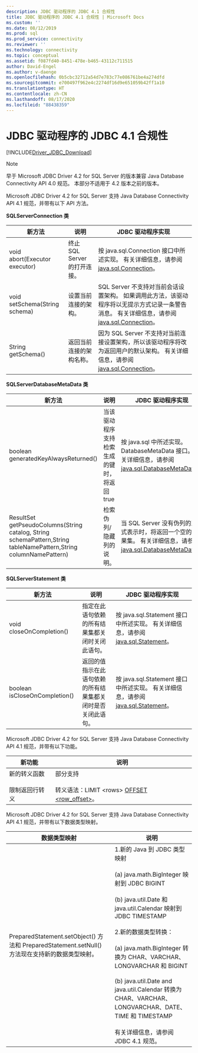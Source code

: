 ```yaml
---
description: JDBC 驱动程序的 JDBC 4.1 合规性
title: JDBC 驱动程序的 JDBC 4.1 合规性 | Microsoft Docs
ms.custom: ''
ms.date: 08/12/2019
ms.prod: sql
ms.prod_service: connectivity
ms.reviewer: ''
ms.technology: connectivity
ms.topic: conceptual
ms.assetid: f087fd40-8451-478e-b465-43112c711515
author: David-Engel
ms.author: v-daenge
ms.openlocfilehash: 0b5cbc32712a54d7e783c77e086761be4a274dfd
ms.sourcegitcommit: e700497f962e4c2274df16d9e651059b42ff1a10
ms.translationtype: HT
ms.contentlocale: zh-CN
ms.lasthandoff: 08/17/2020
ms.locfileid: "88438359"
---
```

# <a name="jdbc-41-compliance-for-the-jdbc-driver"></a>JDBC 驱动程序的 JDBC 4.1 合规性
[!INCLUDE[Driver_JDBC_Download](../../includes/driver_jdbc_download.md)]

    
> [!NOTE]  
>  早于 Microsoft JDBC Driver 4.2 for SQL Server 的版本兼容 Java Database Connectivity API 4.0 规范。 本部分不适用于 4.2 版本之前的版本。  
  
 Microsoft JDBC Driver 4.2 for SQL Server 支持 Java Database Connectivity API 4.1 规范，并带有以下 API 方法。  
  
 **SQLServerConnection 类**  
  
|新方法|说明|JDBC 驱动程序实现|  
|----------------|-----------------|--------------------------------|  
|void abort(Executor executor)|终止 SQL Server 的打开连接。|按 java.sql.Connection 接口中所述实现。 有关详细信息，请参阅 [java.sql.Connection](https://docs.oracle.com/javase/7/docs/api/java/sql/Connection.html)。|  
|void setSchema(String schema)|设置当前连接的架构。|SQL Server 不支持对当前会话设置架构。 如果调用此方法，该驱动程序将以无提示方式记录一条警告消息。 有关详细信息，请参阅 [java.sql.Connection](https://docs.oracle.com/javase/7/docs/api/java/sql/Connection.html)。|  
|String getSchema()|返回当前连接的架构名称。|因为 SQL Server 不支持对当前连接设置架构，所以该驱动程序将改为返回用户的默认架构。 有关详细信息，请参阅 [java.sql.Connection](https://docs.oracle.com/javase/7/docs/api/java/sql/Connection.html)。|  
  
 **SQLServerDatabaseMetaData 类**  
  
|新方法|说明|JDBC 驱动程序实现|  
|----------------|-----------------|--------------------------------|  
|boolean generatedKeyAlwaysReturned()|当该驱动程序支持检索生成的键时，将返回 true|按 java.sql 中所述实现。 DatabaseMetaData 接口。 有关详细信息，请参阅 [java.sql.DatabaseMetaData](https://docs.oracle.com/javase/7/docs/api/java/sql/DatabaseMetaData.html)。|  
|ResultSet getPseudoColumns(String catalog, String schemaPattern,String tableNamePattern,String columnNamePattern)|检索伪列/隐藏列的说明。|当 SQL Server 没有伪列的正式表示时，将返回一个空的结果集。 有关详细信息，请参阅 [java.sql.DatabaseMetaData](https://docs.oracle.com/javase/7/docs/api/java/sql/DatabaseMetaData.html)。|  
  
 **SQLServerStatement 类**  
  
|新方法|说明|JDBC 驱动程序实现|  
|----------------|-----------------|--------------------------------|  
|void closeOnCompletion()|指定在此语句依赖的所有结果集都关闭时关闭此语句。|按 java.sql.Statement 接口中所述实现。 有关详细信息，请参阅 [java.sql.Statement](https://docs.oracle.com/javase/7/docs/api/java/sql/Statement.html)。|  
|boolean isCloseOnCompletion()|返回的值指示在此语句依赖的所有结果集都关闭时是否关闭此语句。|按 java.sql.Statement 接口中所述实现。 有关详细信息，请参阅 [java.sql.Statement](https://docs.oracle.com/javase/7/docs/api/java/sql/Statement.html)。|  
  
 Microsoft JDBC Driver 4.2 for SQL Server 支持 Java Database Connectivity API 4.1 规范，并带有以下功能。  
  
|新功能|说明|  
|-----------------|-----------------|  
|新的转义函数<br /><br /> 限制返回行转义|部分支持<br /><br /> 转义语法：LIMIT \<rows> [OFFSET <row_offset>](using-sql-escape-sequences.md)。|  
  
 Microsoft JDBC Driver 4.2 for SQL Server 支持 Java Database Connectivity API 4.1 规范，并带有以下数据类型映射。  
  
|数据类型映射|说明|  
|------------------------|-----------------|  
|PreparedStatement.setObject() 方法和 PreparedStatement.setNull() 方法现在支持新的数据类型映射。|1.新的 Java 到 JDBC 类型映射<br /><br /> (a) java.math.BigInteger 映射到 JDBC BIGINT<br /><br /> (b) java.util.Date 和 java.util.Calendar 映射到 JDBC TIMESTAMP<br /><br /> 2.新的数据类型转换：<br /><br /> (a) java.math.BigInteger 转换为 CHAR、VARCHAR、LONGVARCHAR 和 BIGINT<br /><br /> (b) java.util.Date and java.util.Calendar 转换为 CHAR、VARCHAR、LONGVARCHAR、DATE、TIME 和 TIMESTAMP<br /><br /> 有关详细信息，请参阅 JDBC 4.1 规范。|  
  
  
